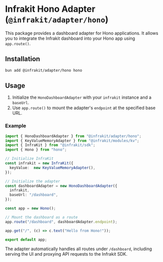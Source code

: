 # Infrakit Hono Adapter (`@infrakit/adapter/hono`)

This package provides a dashboard adapter for Hono applications. It allows you to integrate the Infrakit dashboard into your Hono app using `app.route()`.

## Installation

```bash
bun add @infrakit/adapter/hono hono
```

## Usage

1.  Initialize the `HonoDashboardAdapter` with your `infrakit` instance and a `baseUrl`.
2.  Use `app.route()` to mount the adapter's `endpoint` at the specified base URL.

### Example

```typescript
import { HonoDashboardAdapter } from "@infrakit/adapter/hono";
import { KeyValueMemoryAdapter } from "@infrakit/modules/kv";
import { InfraKit } from "@infrakit/sdk";
import { Hono } from "hono";

// Initialize InfraKit
const infrakit = new InfraKit({
  keyValue:  new KeyValueMemoryAdapter(),
});

// Initialize the adapter
const dashboardAdapter = new HonoDashboardAdapter({
  infrakit,
  baseUrl: "/dashboard",
});

const app = new Hono();

// Mount the dashboard as a route
app.route("/dashboard", dashboardAdapter.endpoint);

app.get("/", (c) => c.text("Hello from Hono!"));

export default app;
```

The adapter automatically handles all routes under `/dashboard`, including serving the UI and proxying API requests to the Infrakit SDK.

